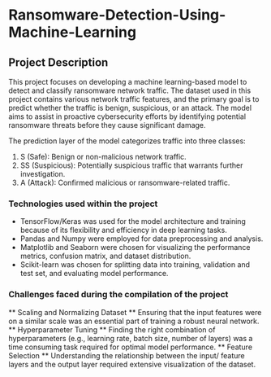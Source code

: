 # Ransomware-Detection-Using-Machine-Learning

## Project Description
This project focuses on developing a machine learning-based model to detect and classify ransomware network traffic. The dataset used in this project contains various network traffic features, and the primary goal is to predict whether the traffic is benign, suspicious, or an attack. The model aims to assist in proactive cybersecurity efforts by identifying potential ransomware threats before they cause significant damage.

The prediction layer of the model categorizes traffic into three classes:

1. S (Safe): Benign or non-malicious network traffic.
2. SS (Suspicious): Potentially suspicious traffic that warrants further investigation.
3. A (Attack): Confirmed malicious or ransomware-related traffic.

### Technologies used within the project
* TensorFlow/Keras was used for the model architecture and training because of its flexibility and efficiency in deep learning tasks.
* Pandas and Numpy were employed for data preprocessing and analysis.
* Matplotlib and Seaborn were chosen for visualizing the performance metrics, confusion matrix, and dataset distribution.
* Scikit-learn was chosen for splitting data into training, validation and test set, and evaluating model performance.

### Challenges faced during the compilation of the project
** Scaling and  Normalizing Dataset ** 
Ensuring that the input features were on a similar scale was an essential part of training a robust neural network. 
** Hyperparameter Tuning ** 
Finding the right combination of hyperparameters (e.g., learning rate, batch size, number of layers) was a time consuming task required for optimal model performance. 
** Feature Selection **
Understanding the relationship between the input/ feature layers and the output layer required extensive visualization of the dataset. 
